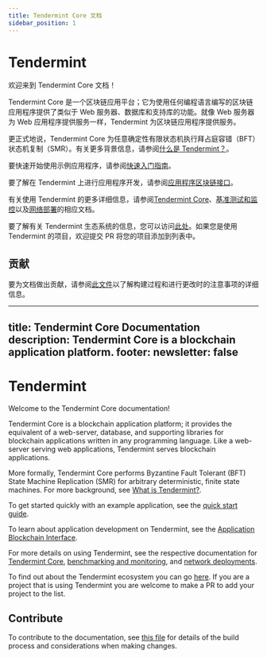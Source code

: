 ```yaml
---
title: Tendermint Core 文档
sidebar_position: 1
---
```


# Tendermint

欢迎来到 Tendermint Core 文档！

Tendermint Core 是一个区块链应用平台；它为使用任何编程语言编写的区块链应用程序提供了类似于 Web 服务器、数据库和支持库的功能。就像 Web 服务器为 Web 应用程序提供服务一样，Tendermint 为区块链应用程序提供服务。

更正式地说，Tendermint Core 为任意确定性有限状态机执行拜占庭容错（BFT）状态机复制（SMR）。有关更多背景信息，请参阅[什么是 Tendermint？](introduction/what-is-tendermint.md)。

要快速开始使用示例应用程序，请参阅[快速入门指南](introduction/quick-start.md)。

要了解在 Tendermint 上进行应用程序开发，请参阅[应用程序区块链接口](https://github.com/tendermint/tendermint/tree/v0.34.x/spec/abci)。

有关使用 Tendermint 的更多详细信息，请参阅[Tendermint Core](tendermint-core/)、[基准测试和监控](tools/)以及[网络部署](networks/)的相应文档。

要了解有关 Tendermint 生态系统的信息，您可以访问[此处](https://github.com/tendermint/awesome#ecosystem)。如果您是使用 Tendermint 的项目，欢迎提交 PR 将您的项目添加到列表中。

## 贡献

要为文档做出贡献，请参阅[此文件](https://github.com/tendermint/tendermint/blob/main/docs/DOCS_README.md)以了解构建过程和进行更改时的注意事项的详细信息。


---
title: Tendermint Core Documentation
description: Tendermint Core is a blockchain application platform.
footer:
  newsletter: false
---

# Tendermint

Welcome to the Tendermint Core documentation!

Tendermint Core is a blockchain application platform; it provides the equivalent
of a web-server, database, and supporting libraries for blockchain applications
written in any programming language. Like a web-server serving web applications,
Tendermint serves blockchain applications.

More formally, Tendermint Core performs Byzantine Fault Tolerant (BFT) State
Machine Replication (SMR) for arbitrary deterministic, finite state machines.
For more background, see [What is
Tendermint?](introduction/what-is-tendermint.md).

To get started quickly with an example application, see the [quick start
guide](introduction/quick-start.md).

To learn about application development on Tendermint, see the [Application
Blockchain
Interface](https://github.com/tendermint/tendermint/tree/v0.34.x/spec/abci).

For more details on using Tendermint, see the respective documentation for
[Tendermint Core](tendermint-core/), [benchmarking and monitoring](tools/), and
[network deployments](networks/).

To find out about the Tendermint ecosystem you can go
[here](https://github.com/tendermint/awesome#ecosystem). If you are a project
that is using Tendermint you are welcome to make a PR to add your project to the
list.

## Contribute

To contribute to the documentation, see [this
file](https://github.com/tendermint/tendermint/blob/main/docs/DOCS_README.md)
for details of the build process and considerations when making changes.
